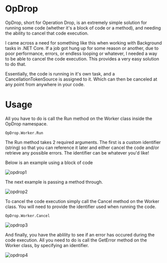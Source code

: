 # OpDrop

OpDrop, short for Operation Drop, is an extremely simple solution for running some code (whether it's a block of code or a method), and needing the ability to cancel that code execution.

I came across a need for something like this when working with Background tasks in .NET Core. If a job got hung up for some reason or another, due to poor performance, errors, or endless looping or whatever, I needed a way to be able to cancel the code execution. This provides a very easy solution to do that.

Essentially, the code is running in it's own task, and a CancellationTokenSource is assigned to it. Which can then be canceled at any point from anywhere in your code.

# Usage

All you have to do is call the Run method on the Worker class inside the OpDrop namespace.
````
OpDrop.Worker.Run
````
The Run method takes 2 required arguments. The first is a custom identifier (string) so that you can reference it later and either cancel the code and/or retrieve any possible errors. The identifier can be whatever you'd like!

Below is an example using a block of code

![opdrop1](https://user-images.githubusercontent.com/10837928/148834104-62935dae-16c5-4ab0-9ed9-6ad1ed2353f8.PNG)

The next example is passing a method through.

![opdrop2](https://user-images.githubusercontent.com/10837928/148834990-c4008693-5589-4a1f-a06a-b80f059b2ded.PNG)

To cancel the code execution simply call the Cancel method on the Worker class. You will need to provide the identifier used when running the code.
````
OpDrop.Worker.Cancel
````
![opdrop3](https://user-images.githubusercontent.com/10837928/148835429-f77c2c7d-3193-4909-8dc5-70bd6f95e9e5.PNG)

And finally, you have the ablility to see if an error has occured during the code execution. All you need to do is call the GetError method on the Worker class, by specifying an identifier.

![opdrop4](https://user-images.githubusercontent.com/10837928/148836035-4cc38c19-f62c-44ff-9121-880e27daa662.PNG)

